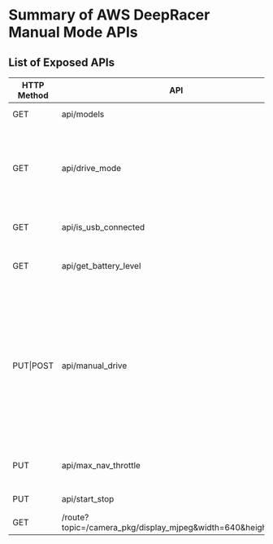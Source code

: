 # Summary of AWS DeepRacer Manual Mode APIs

## List of Exposed APIs

| HTTP Method | API | Data | Description | Link |
| -- | -- | -- | -- | -- |
| GET | api/models | | Get AI model list | |
| GET | api/drive_mode | {"drive_mode": "manual&#124;auto"} | Drive car in AI or manual mode. Looks for 'manual' otherwise AI | |
| GET | api/is_usb_connected | | Is there a USB connection? | |
| GET | api/get_battery_level | | What is battery level from 1-10 | |
| PUT&#124;POST | api/manual_drive | {"angle": steering_angle, "throttle": throttle, "max_speed": max_speed} | Used to steer the car. angle and throttle are both float values between -1.0 and 1.0. max_speed is float value ranging from 0.0 to 1.0 | https://github.com/aws-deepracer/aws-deepracer-webserver-pkg/blob/main/webserver_pkg/webserver_pkg/vehicle_control.py |
| PUT | api/max_nav_throttle | {"throttle": throttle_percent} | Throttle mutiplier from -1 to 1 | https://github.com/aws-deepracer/aws-deepracer-webserver-pkg/blob/main/webserver_pkg/webserver_pkg/vehicle_control.py |
| PUT | api/start_stop | {"start_stop": "start&#124;stop"} | Start or stop the car | https://github.com/aws-deepracer/aws-deepracer-webserver-pkg/blob/main/webserver_pkg/webserver_pkg/vehicle_control.py |
| GET | /route?topic=/camera_pkg/display_mjpeg&width=640&height=480 | | Video feed from the car | |




